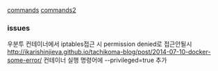 [commands](https://gist.github.com/nacyot/8366310)
[commands2](http://pyrasis.com/Docker/Docker-HOWTO)

### issues

우분투 컨테이너에서 iptables접근 시 permission denied로 접근안될시
http://ikarishinjieva.github.io/tachikoma-blog/post/2014-07-10-docker-some-error/
컨테이너 실행 명령어에 --privileged=true 추가 
